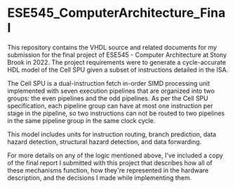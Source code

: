 # ESE545_ComputerArchitecture_Final

This repository contains the VHDL source and related documents for my submission for the final project of ESE545 - Computer Architecture at Stony Brook in 2022.
The project requirements were to generate a cycle-accurate HDL model of the Cell SPU given a subset of instructions detailed in the ISA.

The Cell SPU is a dual-instruction fetch in-order SIMD processing unit implemented with seven execution pipelines that are organized into two groups: the even pipelines and the odd pipelines.  As per the Cell SPU specification, each pipeline group can have at most one instruction per stage in the pipeline, so two instructions can not be routed to two pipelines in the same pipeline group in the same clock cycle.

This model includes units for instruction routing, branch prediction, data hazard detection, structural hazard detection, and data forwarding.

For more details on any of the logic mentioned above, I've included a copy of the final report I submitted with this project that describes how all of these mechanisms function, how they're represented in the hardware description, and the decisions I made while implementing them.
